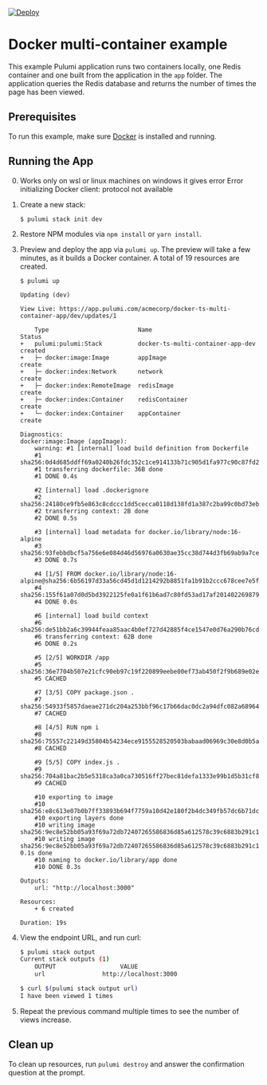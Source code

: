 [![Deploy](https://get.pulumi.com/new/button.svg)](https://app.pulumi.com/new?template=https://github.com/pulumi/examples/blob/master/docker-ts-multi-container-app/README.md)

# Docker multi-container example

This example Pulumi application runs two containers locally, one Redis container and one built from the application in the `app` folder. The application queries the Redis database and returns the number of times the page has been viewed.

## Prerequisites

To run this example, make sure [Docker](https://docs.docker.com/engine/installation/) is installed and running.

## Running the App
0.  Works only on wsl or linux machines on windows it gives error  Error initializing Docker client: protocol not available
1.  Create a new stack:

    ```
    $ pulumi stack init dev
    ```

1.  Restore NPM modules via `npm install` or `yarn install`.

1.  Preview and deploy the app via `pulumi up`. The preview will take a few minutes, as it builds a Docker container. A total of 19 resources are created.

    ```
    $ pulumi up
    ```

    ```
    Updating (dev)

    View Live: https://app.pulumi.com/acmecorp/docker-ts-multi-container-app/dev/updates/1

        Type                         Name                               Status
    +   pulumi:pulumi:Stack          docker-ts-multi-container-app-dev  created
    +   ├─ docker:image:Image        appImage                           create
    +   ├─ docker:index:Network      network                            create
    +   ├─ docker:index:RemoteImage  redisImage                         create
    +   ├─ docker:index:Container    redisContainer                     create
    +   └─ docker:index:Container    appContainer                       create

    Diagnostics:
    docker:image:Image (appImage):
        warning: #1 [internal] load build definition from Dockerfile
        #1 sha256:0d4d685ddff69a0240b26fdc352c1ce914133b71c905d1fa977c90c87fd2146a
        #1 transferring dockerfile: 36B done
        #1 DONE 0.4s

        #2 [internal] load .dockerignore
        #2 sha256:24180ce9fb5e863c8cdccc1dd5cecca0118d138fd1a387c2ba99c0bd73eb0b46
        #2 transferring context: 2B done
        #2 DONE 0.5s

        #3 [internal] load metadata for docker.io/library/node:16-alpine
        #3 sha256:93febbdbcf5a756e6e084d46d56976a0630ae35cc38d744d3fb69ab9a7ce9b20
        #3 DONE 0.7s

        #4 [1/5] FROM docker.io/library/node:16-alpine@sha256:6b56197d33a56cd45d1d1214292b8851fa1b91b2ccc678cee7e5fd4260bd8fae
        #4 sha256:155f61a07d0d5bd3922125fe0a1f61b6ad7c80fd53ad17af2014022698792303
        #4 DONE 0.0s

        #6 [internal] load build context
        #6 sha256:de51bb2a6c39944feaa85aac4b0ef727d42885f4ce1547e0d76a290b76cdb7ec
        #6 transferring context: 62B done
        #6 DONE 0.2s

        #5 [2/5] WORKDIR /app
        #5 sha256:36e7704b507e21cfc90eb97c19f220899eebe00ef73ab450f2f9b689e02e3154
        #5 CACHED

        #7 [3/5] COPY package.json .
        #7 sha256:54933f5857daeae271dc204a253bbf96c17b66dac0dc2a94dfc082a68964cb6d
        #7 CACHED

        #8 [4/5] RUN npm i
        #8 sha256:75557c22149d35804b54234ece9155528520503babaad06969c30e8d0b5af67d
        #8 CACHED

        #9 [5/5] COPY index.js .
        #9 sha256:704a81bac2b5e5318ca3a0ca730516ff27bec81defa1333e99b1d5b31cf8835d
        #9 CACHED

        #10 exporting to image
        #10 sha256:e8c613e07b0b7ff33893b694f7759a10d42e180f2b4dc349fb57dc6b71dcab00
        #10 exporting layers done
        #10 writing image sha256:9ec8e52bb05a93f69a72db72407265586836d85a612578c39c6883b291c18ce3
        #10 writing image sha256:9ec8e52bb05a93f69a72db72407265586836d85a612578c39c6883b291c18ce3 0.1s done
        #10 naming to docker.io/library/app done
        #10 DONE 0.3s

    Outputs:
        url: "http://localhost:3000"

    Resources:
        + 6 created

    Duration: 19s
    ```

1.  View the endpoint URL, and run curl:

    ```bash
    $ pulumi stack output
    Current stack outputs (1)
        OUTPUT                  VALUE
        url                http://localhost:3000

    $ curl $(pulumi stack output url)
    I have been viewed 1 times
    ```

1. Repeat the previous command multiple times to see the number of views increase.

## Clean up

To clean up resources, run `pulumi destroy` and answer the confirmation question at the prompt.